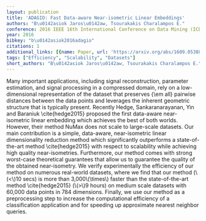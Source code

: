 ```yaml
---
layout: publication
title: 'ADAGIO: Fast Data-aware Near-isometric Linear Embeddings'
authors: "B\u0142asiok Jaros\u0142aw, Tsourakakis Charalampos E."
conference: 2016 IEEE 16th International Conference on Data Mining (ICDM)
year: 2016
bibkey: "b\u0142asiok2016adagio"
citations: 1
additional_links: [{name: Paper, url: 'https://arxiv.org/abs/1609.05388'}]
tags: ["Efficiency", "Scalability", "Datasets"]
short_authors: "B\u0142asiok Jaros\u0142aw, Tsourakakis Charalampos E."
---
```

Many important applications, including signal reconstruction, parameter
estimation, and signal processing in a compressed domain, rely on a
low-dimensional representation of the dataset that preserves \{\em all\} pairwise
distances between the data points and leverages the inherent geometric
structure that is typically present. Recently Hedge, Sankaranarayanan, Yin and
Baraniuk \cite\{hedge2015\} proposed the first data-aware near-isometric linear
embedding which achieves the best of both worlds. However, their method NuMax
does not scale to large-scale datasets.
  Our main contribution is a simple, data-aware, near-isometric linear
dimensionality reduction method which significantly outperforms a
state-of-the-art method \cite\{hedge2015\} with respect to scalability while
achieving high quality near-isometries. Furthermore, our method comes with
strong worst-case theoretical guarantees that allow us to guarantee the quality
of the obtained near-isometry. We verify experimentally the efficiency of our
method on numerous real-world datasets, where we find that our method (\\(<\\)10
secs) is more than 3\,000\\(\times\\) faster than the state-of-the-art method
\cite\{hedge2015\} (\\(>\\)9 hours) on medium scale datasets with 60\,000 data points
in 784 dimensions. Finally, we use our method as a preprocessing step to
increase the computational efficiency of a classification application and for
speeding up approximate nearest neighbor queries.